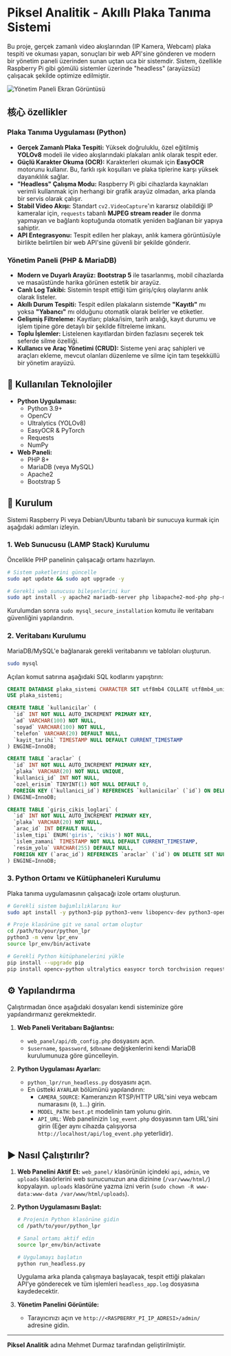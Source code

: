 # Piksel Analitik - Akıllı Plaka Tanıma Sistemi

Bu proje, gerçek zamanlı video akışlarından (IP Kamera, Webcam) plaka tespiti ve okuması yapan, sonuçları bir web API'sine gönderen ve modern bir yönetim paneli üzerinden sunan uçtan uca bir sistemdir. Sistem, özellikle Raspberry Pi gibi gömülü sistemler üzerinde "headless" (arayüzsüz) çalışacak şekilde optimize edilmiştir.

![Yönetim Paneli Ekran Görüntüsü](https://i.imgur.com/K7wXf9T.png)

## 核心 özellikler

### Plaka Tanıma Uygulaması (Python)
- **Gerçek Zamanlı Plaka Tespiti:** Yüksek doğruluklu, özel eğitilmiş **YOLOv8** modeli ile video akışlarındaki plakaları anlık olarak tespit eder.
- **Güçlü Karakter Okuma (OCR):** Karakterleri okumak için **EasyOCR** motorunu kullanır. Bu, farklı ışık koşulları ve plaka tiplerine karşı yüksek dayanıklılık sağlar.
- **"Headless" Çalışma Modu:** Raspberry Pi gibi cihazlarda kaynakları verimli kullanmak için herhangi bir grafik arayüz olmadan, arka planda bir servis olarak çalışır.
- **Stabil Video Akışı:** Standart `cv2.VideoCapture`'ın kararsız olabildiği IP kameralar için, `requests` tabanlı **MJPEG stream reader** ile donma yapmayan ve bağlantı koptuğunda otomatik yeniden bağlanan bir yapıya sahiptir.
- **API Entegrasyonu:** Tespit edilen her plakayı, anlık kamera görüntüsüyle birlikte belirtilen bir web API'sine güvenli bir şekilde gönderir.

### Yönetim Paneli (PHP & MariaDB)
- **Modern ve Duyarlı Arayüz:** **Bootstrap 5** ile tasarlanmış, mobil cihazlarda ve masaüstünde harika görünen estetik bir arayüz.
- **Canlı Log Takibi:** Sistemin tespit ettiği tüm giriş/çıkış olaylarını anlık olarak listeler.
- **Akıllı Durum Tespiti:** Tespit edilen plakaların sistemde **"Kayıtlı"** mı yoksa **"Yabancı"** mı olduğunu otomatik olarak belirler ve etiketler.
- **Gelişmiş Filtreleme:** Kayıtları; plaka/isim, tarih aralığı, kayıt durumu ve işlem tipine göre detaylı bir şekilde filtreleme imkanı.
- **Toplu İşlemler:** Listelenen kayıtlardan birden fazlasını seçerek tek seferde silme özelliği.
- **Kullanıcı ve Araç Yönetimi (CRUD):** Sisteme yeni araç sahipleri ve araçları ekleme, mevcut olanları düzenleme ve silme için tam teşekküllü bir yönetim arayüzü.

## 🚀 Kullanılan Teknolojiler

- **Python Uygulaması:**
  - Python 3.9+
  - OpenCV
  - Ultralytics (YOLOv8)
  - EasyOCR & PyTorch
  - Requests
  - NumPy
- **Web Paneli:**
  - PHP 8+
  - MariaDB (veya MySQL)
  - Apache2
  - Bootstrap 5

## 🔧 Kurulum

Sistemi Raspberry Pi veya Debian/Ubuntu tabanlı bir sunucuya kurmak için aşağıdaki adımları izleyin.

### 1. Web Sunucusu (LAMP Stack) Kurulumu
Öncelikle PHP panelinin çalışacağı ortamı hazırlayın.
```bash
# Sistem paketlerini güncelle
sudo apt update && sudo apt upgrade -y

# Gerekli web sunucusu bileşenlerini kur
sudo apt install -y apache2 mariadb-server php libapache2-mod-php php-mysql
```
Kurulumdan sonra `sudo mysql_secure_installation` komutu ile veritabanı güvenliğini yapılandırın.

### 2. Veritabanı Kurulumu
MariaDB/MySQL'e bağlanarak gerekli veritabanını ve tabloları oluşturun.
```bash
sudo mysql
```
Açılan komut satırına aşağıdaki SQL kodlarını yapıştırın:
```sql
CREATE DATABASE plaka_sistemi CHARACTER SET utf8mb4 COLLATE utf8mb4_unicode_ci;
USE plaka_sistemi;

CREATE TABLE `kullanicilar` (
  `id` INT NOT NULL AUTO_INCREMENT PRIMARY KEY,
  `ad` VARCHAR(100) NOT NULL,
  `soyad` VARCHAR(100) NOT NULL,
  `telefon` VARCHAR(20) DEFAULT NULL,
  `kayit_tarihi` TIMESTAMP NULL DEFAULT CURRENT_TIMESTAMP
) ENGINE=InnoDB;

CREATE TABLE `araclar` (
  `id` INT NOT NULL AUTO_INCREMENT PRIMARY KEY,
  `plaka` VARCHAR(20) NOT NULL UNIQUE,
  `kullanici_id` INT NOT NULL,
  `ozel_erisim` TINYINT(1) NOT NULL DEFAULT 0,
  FOREIGN KEY (`kullanici_id`) REFERENCES `kullanicilar` (`id`) ON DELETE CASCADE
) ENGINE=InnoDB;

CREATE TABLE `giris_cikis_loglari` (
  `id` INT NOT NULL AUTO_INCREMENT PRIMARY KEY,
  `plaka` VARCHAR(20) NOT NULL,
  `arac_id` INT DEFAULT NULL,
  `islem_tipi` ENUM('giris', 'cikis') NOT NULL,
  `islem_zamani` TIMESTAMP NOT NULL DEFAULT CURRENT_TIMESTAMP,
  `resim_yolu` VARCHAR(255) DEFAULT NULL,
  FOREIGN KEY (`arac_id`) REFERENCES `araclar` (`id`) ON DELETE SET NULL
) ENGINE=InnoDB;
```

### 3. Python Ortamı ve Kütüphaneleri Kurulumu
Plaka tanıma uygulamasının çalışacağı izole ortamı oluşturun.
```bash
# Gerekli sistem bağımlılıklarını kur
sudo apt install -y python3-pip python3-venv libopencv-dev python3-opencv

# Proje klasörüne git ve sanal ortam oluştur
cd /path/to/your/python_lpr
python3 -m venv lpr_env
source lpr_env/bin/activate

# Gerekli Python kütüphanelerini yükle
pip install --upgrade pip
pip install opencv-python ultralytics easyocr torch torchvision requests mysql-connector-python
```

## ⚙️ Yapılandırma

Çalıştırmadan önce aşağıdaki dosyaları kendi sisteminize göre yapılandırmanız gerekmektedir.

1.  **Web Paneli Veritabanı Bağlantısı:**
    - `web_panel/api/db_config.php` dosyasını açın.
    - `$username`, `$password`, `$dbname` değişkenlerini kendi MariaDB kurulumunuza göre güncelleyin.

2.  **Python Uygulaması Ayarları:**
    - `python_lpr/run_headless.py` dosyasını açın.
    - En üstteki `AYARLAR` bölümünü yapılandırın:
        - `CAMERA_SOURCE`: Kameranızın RTSP/HTTP URL'sini veya webcam numarasını (`0`, `1`...) girin.
        - `MODEL_PATH`: `best.pt` modelinin tam yolunu girin.
        - `API_URL`: Web panelinizin `log_event.php` dosyasının tam URL'sini girin (Eğer aynı cihazda çalışıyorsa `http://localhost/api/log_event.php` yeterlidir).

## ▶️ Nasıl Çalıştırılır?

1.  **Web Panelini Aktif Et:** `web_panel/` klasörünün içindeki `api`, `admin`, ve `uploads` klasörlerini web sunucunuzun ana dizinine (`/var/www/html/`) kopyalayın. `uploads` klasörüne yazma izni verin (`sudo chown -R www-data:www-data /var/www/html/uploads`).

2.  **Python Uygulamasını Başlat:**
    ```bash
    # Projenin Python klasörüne gidin
    cd /path/to/your/python_lpr

    # Sanal ortamı aktif edin
    source lpr_env/bin/activate

    # Uygulamayı başlatın
    python run_headless.py
    ```
    Uygulama arka planda çalışmaya başlayacak, tespit ettiği plakaları API'ye gönderecek ve tüm işlemleri `headless_app.log` dosyasına kaydedecektir.

3.  **Yönetim Panelini Görüntüle:**
    - Tarayıcınızı açın ve `http://<RASPBERRY_PI_IP_ADRESI>/admin/` adresine gidin.

---
**Piksel Analitik** adına Mehmet Durmaz tarafından geliştirilmiştir.

